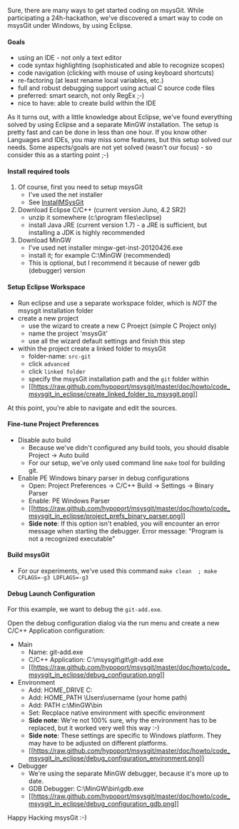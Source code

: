 Sure, there are many ways to get started coding on msysGit.
While participating a 24h-hackathon, we've discovered a smart way
to code on msysGit under Windows, by using Eclipse.


#### Goals
* using an IDE - not only a text editor
* code syntax highlighting (sophisticated and able to recognize scopes)
* code navigation (clicking with mouse of using keyboard shortcuts)
* re-factoring (at least rename local variables, etc.)
* full and robust debugging support using actual C source code files
* preferred: smart search, not only RegEx ;-)
* nice to have: able to create build within the IDE

As it turns out, with a little knowledge about Eclipse, we've found everything solved by using Eclipse and a separate MinGW installation. The setup is pretty fast and can be done in less than one hour. If you know other Languages and IDEs, you may miss some features, but this setup solved our needs. Some aspects/goals are not yet solved (wasn't our focus) - so consider this as a starting point ;-)


#### Install required tools

1. Of course, first you need to setup msysGit
   * I've used the net installer
   * See [InstallMSysGit](https://github.com/msysgit/msysgit/wiki/InstallMSysGit)
1. Download Eclipse C/C++ (current version Juno, 4.2 SR2)
   * unzip it somewhere (c:\program files\eclipse)
   * install Java JRE (current version 1.7) - a JRE is sufficient, but installing a JDK is highly recommended
1. Download MinGW
   * I've used net installer mingw-get-inst-20120426.exe 
   * install it; for example C:\MinGW (recommended)
   * This is optional, but I recommend it because of newer gdb (debugger) version


#### Setup Eclipse Workspace

* Run eclipse and use a separate workspace folder, which is _NOT_ the msysgit installation folder
* create a new project
   * use the wizard to create a new C Proejct (simple C Project only)
   * name the project 'msysGit'
   * use all the wizard default settings and finish this step
* within the project create a linked folder to msysGit
   * folder-name: ```src-git```
   * click ```advanced```
   * click ```linked folder```
   * specify the msysGit installation path and the ```git``` folder within
   * [[https://raw.github.com/hypoport/msysgit/master/doc/howto/code_msysgit_in_eclipse/create_linked_folder_to_msysgit.png]]

At this point, you're able to navigate and edit the sources.


#### Fine-tune Project Preferences

* Disable auto build
   * Because we've didn't configured any build tools, you should disable Project -> Auto build
   * For our setup, we've only used command line ```make``` tool for building git.
* Enable PE Windows binary parser in debug configurations
   * Open: Project Preferences -> C/C++ Build -> Settings -> Binary Parser
   * Enable: PE Windows Parser
   * [[https://raw.github.com/hypoport/msysgit/master/doc/howto/code_msysgit_in_eclipse/project_prefs_binary_parser.png]]
   * **Side note**: If this option isn't enabled, you will encounter an error message when starting the debugger. Error message: "Program is not a recognized executable"

#### Build msysGit

* For our experiments, we've used this command ```make clean  ; make CFLAGS=-g3 LDFLAGS=-g3```

#### Debug Launch Configuration
For this example, we want to debug the ```git-add.exe```.

Open the debug configuration dialog via the run menu and create a new C/C++ Application configuration:
* Main
   * Name: git-add.exe
   * C/C++ Application: C:\msysgit\git\git-add.exe
   * [[https://raw.github.com/hypoport/msysgit/master/doc/howto/code_msysgit_in_eclipse/debug_configuration.png]]
* Environment
   * Add: HOME\_DRIVE C:
   * Add: HOME\_PATH \Users\username   (your home path)
   * Add: PATH c:\MinGW\bin
   * Set: Recplace native environment with specific environment
   * **Side note**: We're not 100% sure, why the environment has to be replaced, but it worked very well this way :-)
   * **Side note**: These settings are specific to Windows platform. They may have to be adjusted on different platforms.
   * [[https://raw.github.com/hypoport/msysgit/master/doc/howto/code_msysgit_in_eclipse/debug_configuration_environment.png]]
* Debugger
   * We're using the separate MinGW debugger, because it's more up to date.
   * GDB Debugger: C:\MinGW\bin\gdb.exe
   * [[https://raw.github.com/hypoport/msysgit/master/doc/howto/code_msysgit_in_eclipse/debug_configuration_gdb.png]]

Happy Hacking msysGit :-)